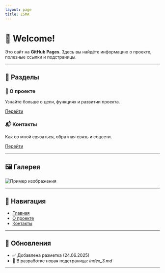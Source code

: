 ```yaml
---
layout: page
title: ISMA
---
```


<link rel="stylesheet" href="{{ '/assets/style.css' | relative_url }}">


# 👋 Welcome!

Это сайт на **GitHub Pages**. Здесь вы найдёте информацию о проекте, полезные ссылки и подстраницы.

---

## 📂 Разделы

<div class="card">
  <h3>📘 О проекте</h3>
  <p>Узнайте больше о цели, функциях и развитии проекта.</p>
  <a href="index_1.html" class="button">Перейти</a>
</div>

<div class="card">
  <h3>📬 Контакты</h3>
  <p>Как со мной связаться, обратная связь и соцсети.</p>
  <a href="index_2.html" class="button">Перейти</a>
</div>

---

## 🖼 Галерея

![Пример изображения](img/example.jpg)

---

## 📌 Навигация

- [Главная](index.html)
- [О проекте](index_1.html)
- [Контакты](index_2.html)

---

## 📅 Обновления

- ✅ Добавлена разметка (24.06.2025)
- 🚧 В разработке новая подстраница: *index_3.md*

---

